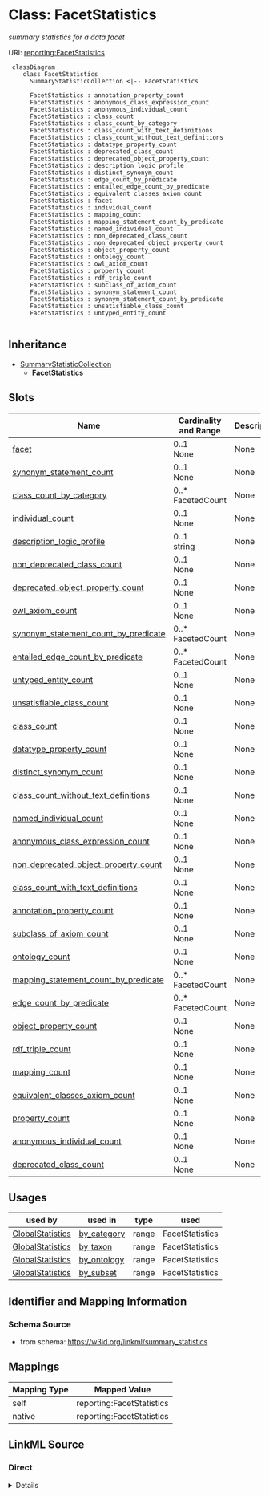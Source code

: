 # Class: FacetStatistics
_summary statistics for a data facet_




URI: [reporting:FacetStatistics](https://w3id.org/linkml/reportFacetStatistics)


```{mermaid}
 classDiagram
    class FacetStatistics
      SummaryStatisticCollection <|-- FacetStatistics
      
      FacetStatistics : annotation_property_count
      FacetStatistics : anonymous_class_expression_count
      FacetStatistics : anonymous_individual_count
      FacetStatistics : class_count
      FacetStatistics : class_count_by_category
      FacetStatistics : class_count_with_text_definitions
      FacetStatistics : class_count_without_text_definitions
      FacetStatistics : datatype_property_count
      FacetStatistics : deprecated_class_count
      FacetStatistics : deprecated_object_property_count
      FacetStatistics : description_logic_profile
      FacetStatistics : distinct_synonym_count
      FacetStatistics : edge_count_by_predicate
      FacetStatistics : entailed_edge_count_by_predicate
      FacetStatistics : equivalent_classes_axiom_count
      FacetStatistics : facet
      FacetStatistics : individual_count
      FacetStatistics : mapping_count
      FacetStatistics : mapping_statement_count_by_predicate
      FacetStatistics : named_individual_count
      FacetStatistics : non_deprecated_class_count
      FacetStatistics : non_deprecated_object_property_count
      FacetStatistics : object_property_count
      FacetStatistics : ontology_count
      FacetStatistics : owl_axiom_count
      FacetStatistics : property_count
      FacetStatistics : rdf_triple_count
      FacetStatistics : subclass_of_axiom_count
      FacetStatistics : synonym_statement_count
      FacetStatistics : synonym_statement_count_by_predicate
      FacetStatistics : unsatisfiable_class_count
      FacetStatistics : untyped_entity_count
      
```




## Inheritance
* [SummaryStatisticCollection](SummaryStatisticCollection.md)
    * **FacetStatistics**



## Slots

| Name | Cardinality and Range | Description | Inheritance |
| ---  | --- | --- | --- |
| [facet](facet.md) | 0..1 <br/> None | None | direct |
| [synonym_statement_count](synonym_statement_count.md) | 0..1 <br/> None | None | [SummaryStatisticCollection](SummaryStatisticCollection.md) |
| [class_count_by_category](class_count_by_category.md) | 0..* <br/> FacetedCount | None | [SummaryStatisticCollection](SummaryStatisticCollection.md) |
| [individual_count](individual_count.md) | 0..1 <br/> None | None | [SummaryStatisticCollection](SummaryStatisticCollection.md) |
| [description_logic_profile](description_logic_profile.md) | 0..1 <br/> string | None | [SummaryStatisticCollection](SummaryStatisticCollection.md) |
| [non_deprecated_class_count](non_deprecated_class_count.md) | 0..1 <br/> None | None | [SummaryStatisticCollection](SummaryStatisticCollection.md) |
| [deprecated_object_property_count](deprecated_object_property_count.md) | 0..1 <br/> None | None | [SummaryStatisticCollection](SummaryStatisticCollection.md) |
| [owl_axiom_count](owl_axiom_count.md) | 0..1 <br/> None | None | [SummaryStatisticCollection](SummaryStatisticCollection.md) |
| [synonym_statement_count_by_predicate](synonym_statement_count_by_predicate.md) | 0..* <br/> FacetedCount | None | [SummaryStatisticCollection](SummaryStatisticCollection.md) |
| [entailed_edge_count_by_predicate](entailed_edge_count_by_predicate.md) | 0..* <br/> FacetedCount | None | [SummaryStatisticCollection](SummaryStatisticCollection.md) |
| [untyped_entity_count](untyped_entity_count.md) | 0..1 <br/> None | None | [SummaryStatisticCollection](SummaryStatisticCollection.md) |
| [unsatisfiable_class_count](unsatisfiable_class_count.md) | 0..1 <br/> None | None | [SummaryStatisticCollection](SummaryStatisticCollection.md) |
| [class_count](class_count.md) | 0..1 <br/> None | None | [SummaryStatisticCollection](SummaryStatisticCollection.md) |
| [datatype_property_count](datatype_property_count.md) | 0..1 <br/> None | None | [SummaryStatisticCollection](SummaryStatisticCollection.md) |
| [distinct_synonym_count](distinct_synonym_count.md) | 0..1 <br/> None | None | [SummaryStatisticCollection](SummaryStatisticCollection.md) |
| [class_count_without_text_definitions](class_count_without_text_definitions.md) | 0..1 <br/> None | None | [SummaryStatisticCollection](SummaryStatisticCollection.md) |
| [named_individual_count](named_individual_count.md) | 0..1 <br/> None | None | [SummaryStatisticCollection](SummaryStatisticCollection.md) |
| [anonymous_class_expression_count](anonymous_class_expression_count.md) | 0..1 <br/> None | None | [SummaryStatisticCollection](SummaryStatisticCollection.md) |
| [non_deprecated_object_property_count](non_deprecated_object_property_count.md) | 0..1 <br/> None | None | [SummaryStatisticCollection](SummaryStatisticCollection.md) |
| [class_count_with_text_definitions](class_count_with_text_definitions.md) | 0..1 <br/> None | None | [SummaryStatisticCollection](SummaryStatisticCollection.md) |
| [annotation_property_count](annotation_property_count.md) | 0..1 <br/> None | None | [SummaryStatisticCollection](SummaryStatisticCollection.md) |
| [subclass_of_axiom_count](subclass_of_axiom_count.md) | 0..1 <br/> None | None | [SummaryStatisticCollection](SummaryStatisticCollection.md) |
| [ontology_count](ontology_count.md) | 0..1 <br/> None | None | [SummaryStatisticCollection](SummaryStatisticCollection.md) |
| [mapping_statement_count_by_predicate](mapping_statement_count_by_predicate.md) | 0..* <br/> FacetedCount | None | [SummaryStatisticCollection](SummaryStatisticCollection.md) |
| [edge_count_by_predicate](edge_count_by_predicate.md) | 0..* <br/> FacetedCount | None | [SummaryStatisticCollection](SummaryStatisticCollection.md) |
| [object_property_count](object_property_count.md) | 0..1 <br/> None | None | [SummaryStatisticCollection](SummaryStatisticCollection.md) |
| [rdf_triple_count](rdf_triple_count.md) | 0..1 <br/> None | None | [SummaryStatisticCollection](SummaryStatisticCollection.md) |
| [mapping_count](mapping_count.md) | 0..1 <br/> None | None | [SummaryStatisticCollection](SummaryStatisticCollection.md) |
| [equivalent_classes_axiom_count](equivalent_classes_axiom_count.md) | 0..1 <br/> None | None | [SummaryStatisticCollection](SummaryStatisticCollection.md) |
| [property_count](property_count.md) | 0..1 <br/> None | None | [SummaryStatisticCollection](SummaryStatisticCollection.md) |
| [anonymous_individual_count](anonymous_individual_count.md) | 0..1 <br/> None | None | [SummaryStatisticCollection](SummaryStatisticCollection.md) |
| [deprecated_class_count](deprecated_class_count.md) | 0..1 <br/> None | None | [SummaryStatisticCollection](SummaryStatisticCollection.md) |



## Usages

| used by | used in | type | used |
| ---  | --- | --- | --- |
| [GlobalStatistics](GlobalStatistics.md) | [by_category](by_category.md) | range | FacetStatistics |
| [GlobalStatistics](GlobalStatistics.md) | [by_taxon](by_taxon.md) | range | FacetStatistics |
| [GlobalStatistics](GlobalStatistics.md) | [by_ontology](by_ontology.md) | range | FacetStatistics |
| [GlobalStatistics](GlobalStatistics.md) | [by_subset](by_subset.md) | range | FacetStatistics |







## Identifier and Mapping Information







### Schema Source


* from schema: https://w3id.org/linkml/summary_statistics





## Mappings

| Mapping Type | Mapped Value |
| ---  | ---  |
| self | reporting:FacetStatistics |
| native | reporting:FacetStatistics |


## LinkML Source

<!-- TODO: investigate https://stackoverflow.com/questions/37606292/how-to-create-tabbed-code-blocks-in-mkdocs-or-sphinx -->

### Direct

<details>
```yaml
name: FacetStatistics
description: summary statistics for a data facet
from_schema: https://w3id.org/linkml/summary_statistics
rank: 1000
is_a: SummaryStatisticCollection
attributes:
  facet:
    name: facet
    from_schema: https://w3id.org/linkml/summary_statistics
    rank: 1000
    key: true

```
</details>

### Induced

<details>
```yaml
name: FacetStatistics
description: summary statistics for a data facet
from_schema: https://w3id.org/linkml/summary_statistics
rank: 1000
is_a: SummaryStatisticCollection
attributes:
  facet:
    name: facet
    from_schema: https://w3id.org/linkml/summary_statistics
    rank: 1000
    key: true
    alias: facet
    owner: FacetStatistics
    domain_of:
    - FacetStatistics
    - FacetedCount
    range: string
  class_count:
    name: class_count
    annotations:
      filter:
        tag: filter
        value: Class
    from_schema: https://w3id.org/linkml/summary_statistics
    rank: 1000
    is_a: count_statistic
    alias: class_count
    owner: FacetStatistics
    domain_of:
    - SummaryStatisticCollection
    slot_group: class_statistic_group
    range: integer
  anonymous_class_expression_count:
    name: anonymous_class_expression_count
    from_schema: https://w3id.org/linkml/summary_statistics
    rank: 1000
    is_a: count_statistic
    alias: anonymous_class_expression_count
    owner: FacetStatistics
    domain_of:
    - SummaryStatisticCollection
    slot_group: class_statistic_group
    range: integer
  unsatisfiable_class_count:
    name: unsatisfiable_class_count
    annotations:
      filter:
        tag: filter
        value: Class, Unsatisfiable
    from_schema: https://w3id.org/linkml/summary_statistics
    rank: 1000
    is_a: count_statistic
    alias: unsatisfiable_class_count
    owner: FacetStatistics
    domain_of:
    - SummaryStatisticCollection
    slot_group: class_statistic_group
    range: integer
  deprecated_class_count:
    name: deprecated_class_count
    annotations:
      filter:
        tag: filter
        value: Class, Deprecated
    from_schema: https://w3id.org/linkml/summary_statistics
    rank: 1000
    is_a: count_statistic
    alias: deprecated_class_count
    owner: FacetStatistics
    domain_of:
    - SummaryStatisticCollection
    slot_group: class_statistic_group
    range: integer
  non_deprecated_class_count:
    name: non_deprecated_class_count
    annotations:
      filter:
        tag: filter
        value: Class, NotDeprecated
    from_schema: https://w3id.org/linkml/summary_statistics
    rank: 1000
    is_a: count_statistic
    alias: non_deprecated_class_count
    owner: FacetStatistics
    domain_of:
    - SummaryStatisticCollection
    slot_group: class_statistic_group
    range: integer
  class_count_with_text_definitions:
    name: class_count_with_text_definitions
    annotations:
      filter:
        tag: filter
        value: Class, HasTextDefinition
    from_schema: https://w3id.org/linkml/summary_statistics
    rank: 1000
    is_a: count_statistic
    alias: class_count_with_text_definitions
    owner: FacetStatistics
    domain_of:
    - SummaryStatisticCollection
    slot_group: class_statistic_group
    range: integer
  class_count_without_text_definitions:
    name: class_count_without_text_definitions
    annotations:
      filter:
        tag: filter
        value: Class, NotHasTextDefinition
    from_schema: https://w3id.org/linkml/summary_statistics
    rank: 1000
    is_a: count_statistic
    alias: class_count_without_text_definitions
    owner: FacetStatistics
    domain_of:
    - SummaryStatisticCollection
    slot_group: class_statistic_group
    range: integer
  property_count:
    name: property_count
    from_schema: https://w3id.org/linkml/summary_statistics
    rank: 1000
    is_a: count_statistic
    alias: property_count
    owner: FacetStatistics
    domain_of:
    - SummaryStatisticCollection
    slot_group: property_statistic_group
    range: integer
  object_property_count:
    name: object_property_count
    annotations:
      filter:
        tag: filter
        value: ObjectProperty
    from_schema: https://w3id.org/linkml/summary_statistics
    rank: 1000
    is_a: count_statistic
    alias: object_property_count
    owner: FacetStatistics
    domain_of:
    - SummaryStatisticCollection
    slot_group: property_statistic_group
    range: integer
  deprecated_object_property_count:
    name: deprecated_object_property_count
    annotations:
      filter:
        tag: filter
        value: ObjectProperty, Deprecated
    from_schema: https://w3id.org/linkml/summary_statistics
    rank: 1000
    is_a: count_statistic
    alias: deprecated_object_property_count
    owner: FacetStatistics
    domain_of:
    - SummaryStatisticCollection
    slot_group: property_statistic_group
    range: integer
  non_deprecated_object_property_count:
    name: non_deprecated_object_property_count
    annotations:
      filter:
        tag: filter
        value: ObjectProperty, NotDeprecated
    from_schema: https://w3id.org/linkml/summary_statistics
    rank: 1000
    is_a: count_statistic
    alias: non_deprecated_object_property_count
    owner: FacetStatistics
    domain_of:
    - SummaryStatisticCollection
    slot_group: property_statistic_group
    range: integer
  datatype_property_count:
    name: datatype_property_count
    annotations:
      filter:
        tag: filter
        value: DatatypeProperty
    from_schema: https://w3id.org/linkml/summary_statistics
    rank: 1000
    is_a: count_statistic
    alias: datatype_property_count
    owner: FacetStatistics
    domain_of:
    - SummaryStatisticCollection
    slot_group: property_statistic_group
    range: integer
  annotation_property_count:
    name: annotation_property_count
    annotations:
      filter:
        tag: filter
        value: AnnotationProperty
    from_schema: https://w3id.org/linkml/summary_statistics
    rank: 1000
    is_a: count_statistic
    alias: annotation_property_count
    owner: FacetStatistics
    domain_of:
    - SummaryStatisticCollection
    slot_group: property_statistic_group
    range: integer
  individual_count:
    name: individual_count
    annotations:
      filter:
        tag: filter
        value: Individual
    from_schema: https://w3id.org/linkml/summary_statistics
    rank: 1000
    is_a: count_statistic
    alias: individual_count
    owner: FacetStatistics
    domain_of:
    - SummaryStatisticCollection
    slot_group: individual_statistic_group
    range: integer
  named_individual_count:
    name: named_individual_count
    annotations:
      filter:
        tag: filter
        value: NamedIndividual
    from_schema: https://w3id.org/linkml/summary_statistics
    rank: 1000
    is_a: count_statistic
    alias: named_individual_count
    owner: FacetStatistics
    domain_of:
    - SummaryStatisticCollection
    slot_group: individual_statistic_group
    range: integer
  anonymous_individual_count:
    name: anonymous_individual_count
    annotations:
      filter:
        tag: filter
        value: AnonymousIndividual
    from_schema: https://w3id.org/linkml/summary_statistics
    rank: 1000
    is_a: count_statistic
    alias: anonymous_individual_count
    owner: FacetStatistics
    domain_of:
    - SummaryStatisticCollection
    slot_group: individual_statistic_group
    range: integer
    equals_expression: '{named_individual_count} - {individual_count}'
  untyped_entity_count:
    name: untyped_entity_count
    from_schema: https://w3id.org/linkml/summary_statistics
    rank: 1000
    is_a: count_statistic
    alias: untyped_entity_count
    owner: FacetStatistics
    domain_of:
    - SummaryStatisticCollection
    range: integer
  description_logic_profile:
    name: description_logic_profile
    from_schema: https://w3id.org/linkml/summary_statistics
    rank: 1000
    alias: description_logic_profile
    owner: FacetStatistics
    domain_of:
    - SummaryStatisticCollection
    slot_group: owl_statistic_group
    range: string
  owl_axiom_count:
    name: owl_axiom_count
    annotations:
      filter:
        tag: filter
        value: Axiom
    from_schema: https://w3id.org/linkml/summary_statistics
    rank: 1000
    is_a: count_statistic
    alias: owl_axiom_count
    owner: FacetStatistics
    domain_of:
    - SummaryStatisticCollection
    slot_group: owl_statistic_group
    range: integer
  rdf_triple_count:
    name: rdf_triple_count
    from_schema: https://w3id.org/linkml/summary_statistics
    rank: 1000
    is_a: count_statistic
    alias: rdf_triple_count
    owner: FacetStatistics
    domain_of:
    - SummaryStatisticCollection
    slot_group: owl_statistic_group
    range: integer
  subclass_of_axiom_count:
    name: subclass_of_axiom_count
    from_schema: https://w3id.org/linkml/summary_statistics
    rank: 1000
    is_a: count_statistic
    alias: subclass_of_axiom_count
    owner: FacetStatistics
    domain_of:
    - SummaryStatisticCollection
    slot_group: owl_statistic_group
    range: integer
  equivalent_classes_axiom_count:
    name: equivalent_classes_axiom_count
    from_schema: https://w3id.org/linkml/summary_statistics
    rank: 1000
    is_a: count_statistic
    alias: equivalent_classes_axiom_count
    owner: FacetStatistics
    domain_of:
    - SummaryStatisticCollection
    slot_group: owl_statistic_group
    range: integer
  edge_count_by_predicate:
    name: edge_count_by_predicate
    annotations:
      filter:
        tag: filter
        value: Edge
      facet:
        tag: facet
        value: Predicate
    from_schema: https://w3id.org/linkml/summary_statistics
    rank: 1000
    multivalued: true
    alias: edge_count_by_predicate
    owner: FacetStatistics
    domain_of:
    - SummaryStatisticCollection
    slot_group: metadata_statistic_group
    range: FacetedCount
    inlined: true
  entailed_edge_count_by_predicate:
    name: entailed_edge_count_by_predicate
    annotations:
      filter:
        tag: filter
        value: EntailedEdge
      facet:
        tag: facet
        value: Predicate
    from_schema: https://w3id.org/linkml/summary_statistics
    rank: 1000
    multivalued: true
    alias: entailed_edge_count_by_predicate
    owner: FacetStatistics
    domain_of:
    - SummaryStatisticCollection
    slot_group: metadata_statistic_group
    range: FacetedCount
    inlined: true
  distinct_synonym_count:
    name: distinct_synonym_count
    annotations:
      filter:
        tag: filter
        value: Synonym
      distinct:
        tag: distinct
        value: Value
    from_schema: https://w3id.org/linkml/summary_statistics
    rank: 1000
    is_a: count_statistic
    alias: distinct_synonym_count
    owner: FacetStatistics
    domain_of:
    - SummaryStatisticCollection
    slot_group: metadata_statistic_group
    range: integer
  synonym_statement_count:
    name: synonym_statement_count
    annotations:
      filter:
        tag: filter
        value: Synonym
    from_schema: https://w3id.org/linkml/summary_statistics
    rank: 1000
    is_a: count_statistic
    alias: synonym_statement_count
    owner: FacetStatistics
    domain_of:
    - SummaryStatisticCollection
    slot_group: metadata_statistic_group
    range: integer
  synonym_statement_count_by_predicate:
    name: synonym_statement_count_by_predicate
    annotations:
      filter:
        tag: filter
        value: Synonym
      facet:
        tag: facet
        value: Predicate
    from_schema: https://w3id.org/linkml/summary_statistics
    rank: 1000
    multivalued: true
    alias: synonym_statement_count_by_predicate
    owner: FacetStatistics
    domain_of:
    - SummaryStatisticCollection
    slot_group: metadata_statistic_group
    range: FacetedCount
    inlined: true
  class_count_by_category:
    name: class_count_by_category
    annotations:
      filter:
        tag: filter
        value: Class
      facet:
        tag: facet
        value: Category
    from_schema: https://w3id.org/linkml/summary_statistics
    rank: 1000
    multivalued: true
    alias: class_count_by_category
    owner: FacetStatistics
    domain_of:
    - SummaryStatisticCollection
    slot_group: metadata_statistic_group
    range: FacetedCount
    inlined: true
  mapping_count:
    name: mapping_count
    annotations:
      filter:
        tag: filter
        value: Mapping
    from_schema: https://w3id.org/linkml/summary_statistics
    rank: 1000
    is_a: count_statistic
    alias: mapping_count
    owner: FacetStatistics
    domain_of:
    - SummaryStatisticCollection
    slot_group: metadata_statistic_group
    range: integer
  mapping_statement_count_by_predicate:
    name: mapping_statement_count_by_predicate
    annotations:
      filter:
        tag: filter
        value: Mapping
      facet:
        tag: facet
        value: Predicate
    from_schema: https://w3id.org/linkml/summary_statistics
    rank: 1000
    multivalued: true
    alias: mapping_statement_count_by_predicate
    owner: FacetStatistics
    domain_of:
    - SummaryStatisticCollection
    slot_group: metadata_statistic_group
    range: FacetedCount
    inlined: true
  ontology_count:
    name: ontology_count
    annotations:
      filter:
        tag: filter
        value: Ontology
    from_schema: https://w3id.org/linkml/summary_statistics
    rank: 1000
    is_a: count_statistic
    alias: ontology_count
    owner: FacetStatistics
    domain_of:
    - SummaryStatisticCollection
    range: integer

```
</details>